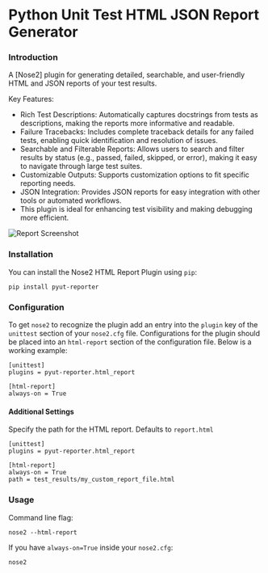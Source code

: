 # Python Unit Test HTML JSON Report Generator

### Introduction
A [Nose2] plugin for generating detailed, searchable, and user-friendly HTML and JSON reports of your test results.

Key Features:

- Rich Test Descriptions: Automatically captures docstrings from tests as descriptions, making the reports more informative and readable.
- Failure Tracebacks: Includes complete traceback details for any failed tests, enabling quick identification and resolution of issues.
- Searchable and Filterable Reports: Allows users to search and filter results by status (e.g., passed, failed, skipped, or error), making it easy to navigate through large test suites.
- Customizable Outputs: Supports customization options to fit specific reporting needs.
- JSON Integration: Provides JSON reports for easy integration with other tools or automated workflows.
- This plugin is ideal for enhancing test visibility and making debugging more efficient.

![Report Screenshot](https://raw.githubusercontent.com/pankajnayak1994/py-html-json-reporter/master/docs/images/report.png)

### Installation
You can install the Nose2 HTML Report Plugin using `pip`:
```
pip install pyut-reporter
```

### Configuration
To get `nose2` to recognize the plugin add an entry into the `plugin` key of the `unittest` section of your `nose2.cfg` file. Configurations for the plugin should be placed into an `html-report` section of the configuration file. Below is a working example:
```
[unittest]
plugins = pyut-reporter.html_report

[html-report]
always-on = True
```

#### Additional Settings
Specify the path for the HTML report. Defaults to `report.html`
```
[unittest]
plugins = pyut-reporter.html_report

[html-report]
always-on = True
path = test_results/my_custom_report_file.html
```

### Usage
Command line flag:
```
nose2 --html-report
```

If you have `always-on=True` inside your `nose2.cfg`:
```
nose2
```
